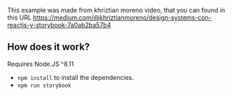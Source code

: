 This example was made  from khriztian moreno  video, that you can found in this URL
https://medium.com/@khriztianmoreno/design-systems-con-reactjs-y-storybook-7a0ab2ba57b4



## How does it work?

Requires Node.JS ^8.11

* `npm install` to install the dependencies.
* `npm run storybook`